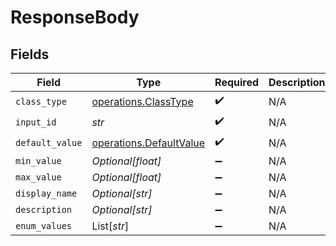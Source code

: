 # ResponseBody


## Fields

| Field                                                              | Type                                                               | Required                                                           | Description                                                        |
| ------------------------------------------------------------------ | ------------------------------------------------------------------ | ------------------------------------------------------------------ | ------------------------------------------------------------------ |
| `class_type`                                                       | [operations.ClassType](../../models/operations/classtype.md)       | :heavy_check_mark:                                                 | N/A                                                                |
| `input_id`                                                         | *str*                                                              | :heavy_check_mark:                                                 | N/A                                                                |
| `default_value`                                                    | [operations.DefaultValue](../../models/operations/defaultvalue.md) | :heavy_check_mark:                                                 | N/A                                                                |
| `min_value`                                                        | *Optional[float]*                                                  | :heavy_minus_sign:                                                 | N/A                                                                |
| `max_value`                                                        | *Optional[float]*                                                  | :heavy_minus_sign:                                                 | N/A                                                                |
| `display_name`                                                     | *Optional[str]*                                                    | :heavy_minus_sign:                                                 | N/A                                                                |
| `description`                                                      | *Optional[str]*                                                    | :heavy_minus_sign:                                                 | N/A                                                                |
| `enum_values`                                                      | List[*str*]                                                        | :heavy_minus_sign:                                                 | N/A                                                                |